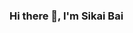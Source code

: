 ### Hi there 👋, I'm Sikai Bai

<!--
White1973/White1973** is a ✨ _special_ ✨ repository because its `README.md` (this file) appears on your GitHub profile.

Here are some ideas to get you started:

- 🔭 I’m currently a Research Assistant (RA) in the Department of Computing (COMP) at Hong Kong Polytechnic University (PolyU), supervised by Prof. Song Guo in PEILab. And I would continue to persue my PH.D here.
-->
